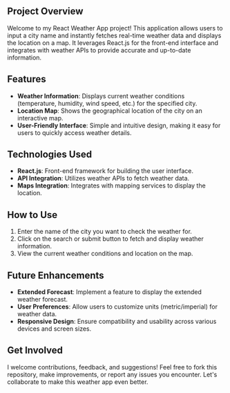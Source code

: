 ## Project Overview

Welcome to my React Weather App project! This application allows users to input a city name and instantly fetches real-time weather data and displays the location on a map. It leverages React.js for the front-end interface and integrates with weather APIs to provide accurate and up-to-date information.

## Features

- **Weather Information**: Displays current weather conditions (temperature, humidity, wind speed, etc.) for the specified city.
- **Location Map**: Shows the geographical location of the city on an interactive map.
- **User-Friendly Interface**: Simple and intuitive design, making it easy for users to quickly access weather details.

## Technologies Used

- **React.js**: Front-end framework for building the user interface.
- **API Integration**: Utilizes weather APIs to fetch weather data.
- **Maps Integration**: Integrates with mapping services to display the location.

## How to Use

1. Enter the name of the city you want to check the weather for.
2. Click on the search or submit button to fetch and display weather information.
3. View the current weather conditions and location on the map.

## Future Enhancements

- **Extended Forecast**: Implement a feature to display the extended weather forecast.
- **User Preferences**: Allow users to customize units (metric/imperial) for weather data.
- **Responsive Design**: Ensure compatibility and usability across various devices and screen sizes.

## Get Involved

I welcome contributions, feedback, and suggestions! Feel free to fork this repository, make improvements, or report any issues you encounter. Let's collaborate to make this weather app even better.
